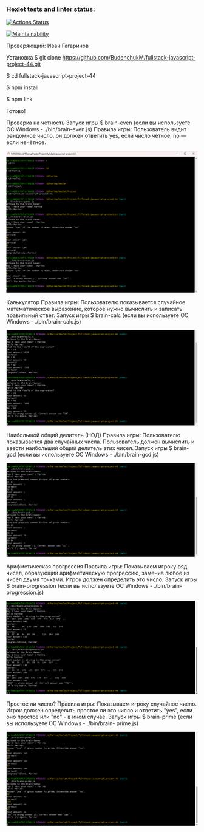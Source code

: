 ### Hexlet tests and linter status:
[![Actions Status](https://github.com/BudenchukM/fullstack-javascript-project-44/actions/workflows/hexlet-check.yml/badge.svg)](https://github.com/BudenchukM/fullstack-javascript-project-44/actions)

[![Maintainability](https://api.codeclimate.com/v1/badges/8fd6ad208cab9a4a2e10/maintainability)](https://codeclimate.com/github/BudenchukM/fullstack-javascript-project-44/maintainability)

Проверяющий: Иван Гагаринов

Установка
$ git clone https://github.com/BudenchukM/fullstack-javascript-project-44.git

$ cd fullstack-javascript-project-44

$ npm install

$ npm link

Готово!

Проверка на четность
Запуск игры $ brain-even (если вы используете ОС Windows - ./bin/brain-even.js)
Правила игры: Пользователь видит рандомное число, он должен ответить yes, если число чётное, no — если нечётное.

![alt text](image.png)
 
Калькулятор
Правила игры: Пользователю показывается случайное математическое выражение, которое нужно вычислить и записать правильный ответ.
Запуск игры $ brain-calc (если вы используете ОС Windows - ./bin/brain-calc.js)

 ![alt text](image-1.png)

Наибольшой общий делитель (НОД)
Правила игры: Пользователю показывается два случайных числа. Пользователь должен вычислить и ввести наибольший общий делитель этих чисел.
Запуск игры $ brain-gcd (если вы используете ОС Windows - ./bin/brain-gcd.js)

![alt text](image-2.png) 

Арифметическая прогрессия
Правила игры: Показываем игроку ряд чисел, образующий арифметическую прогрессию, заменив любое из чисел двумя точками. Игрок должен определить это число.
Запуск игры $ brain-progression (если вы используете ОС Windows - ./bin/brain- progression.js)

 ![alt text](image-3.png)


Простое ли число?
Правила игры: Показываем игроку случайное число. Игрок должен определить простое ли это число и ответить "yes", если оно простое или "no" - в ином случае.
Запуск игры $ brain-prime (если вы используете ОС Windows - ./bin/brain- prime.js)


 ![alt text](image-4.png)

